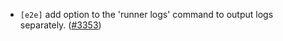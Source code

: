- `[e2e]` add option to the 'runner logs' command to output logs separately.
  ([\#3353](https://github.com/depinnetwork/por-consensus/pull/3353))
